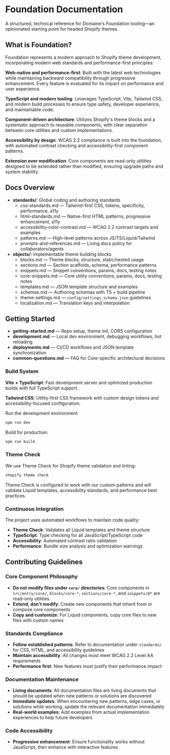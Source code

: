 # Foundation Documentation

A structured, technical reference for Domaine's Foundation tooling—an opinionated starting point for headed Shopify themes.

## What is Foundation?

Foundation represents a modern approach to Shopify theme development, incorporating modern web standards and performance-first principles:

**Web-native and performance-first**: Built with the latest web technologies while maintaining backward compatibility through progressive enhancement. Every feature is evaluated for its impact on performance and user experience.

**TypeScript and modern tooling**: Leverages TypeScript, Vite, Tailwind CSS, and modern build processes to ensure type safety, developer experience, and maintainable code.

**Component-driven architecture**: Utilizes Shopify's theme blocks and a systematic approach to reusable components, with clear separation between core utilities and custom implementations.

**Accessibility by design**: WCAG 2.2 compliance is built into the foundation, with automated contrast checking and accessibility-first component patterns.

**Extension over modification**: Core components are read-only utilities designed to be extended rather than modified, ensuring upgrade paths and system stability.

## Docs Overview

- **standards/**: Global coding and authoring standards
  - css-standards.md — Tailwind-first CSS, tokens, specificity, performance, a11y
  - html-standards.md — Native-first HTML patterns, progressive enhancement, a11y
  - accessibility-color-contrast.md — WCAG 2.2 contrast targets and examples
  - patterns.md — High-level patterns across JS/TS/Liquid/Tailwind
  - prompts-and-references.md — Living docs policy for collaborators/agents
- **objects/**: Implementable theme building blocks
  - blocks.md — Theme blocks, structure, static/nested usage
  - sections.md — Section scaffolds, schema, performance patterns
  - snippets.md — Snippet conventions, params, docs, testing notes
  - core-snippets.md — Core utility conventions, params, docs, testing notes
  - templates.md — JSON template structure and examples
  - schemas.md — Authoring schemas with TS + build pipeline
  - theme-settings.md — `config/settings_schema.json` guidelines
  - localization.md — Translation keys and interpolation

## Getting Started

- **getting-started.md** — Repo setup, theme init, CORS configuration
- **development.md** — Local dev environment, debugging workflows, hot reloading
- **deployments.md** — CI/CD workflows and JSON template synchronization
- **common-questions.md** — FAQ for Core-specific architectural decisions

### Build System

**Vite + TypeScript**: Fast development server and optimized production builds with full TypeScript support.

**Tailwind CSS**: Utility-first CSS framework with custom design tokens and accessibility-focused configuration.

Run the development environment:

```bash
npm run dev
```

Build for production:

```bash
npm run build
```

### Theme Check

We use Theme Check for Shopify theme validation and linting:

```bash
shopify theme check
```

Theme Check is configured to work with our custom patterns and will validate Liquid templates, accessibility standards, and performance best practices.

### Continuous Integration

The project uses automated workflows to maintain code quality:

- **Theme Check**: Validates all Liquid templates and theme structure
- **TypeScript**: Type checking for all JavaScript/TypeScript code
- **Accessibility**: Automated contrast ratio validation
- **Performance**: Bundle size analysis and optimization warnings

## Contributing Guidelines

### Core Component Philosophy

- **Do not modify files under `core/` directories**: Core components in `src/entry/core/`, `blocks/core-*`, `sections/core-*`, and `snippets/@*` are read-only utilities
- **Extend, don't modify**: Create new components that inherit from or compose core components
- **Copy and customize**: For Liquid components, copy core files to new files with custom names

### Standards Compliance

- **Follow established patterns**: Refer to documentation under `standards/` for CSS, HTML, and accessibility guidelines
- **Maintain accessibility**: All changes must meet WCAG 2.2 Level AA requirements
- **Performance first**: New features must justify their performance impact

### Documentation Maintenance

- **Living documents**: All documentation files are living documents that should be updated when new patterns or solutions are discovered
- **Immediate updates**: When encountering new patterns, edge cases, or solutions while working, update the relevant documentation immediately
- **Real-world examples**: Add examples from actual implementation experiences to help future developers

### Code Accessibility

- **Progressive enhancement**: Ensure functionality works without JavaScript, then enhance with interactive features
